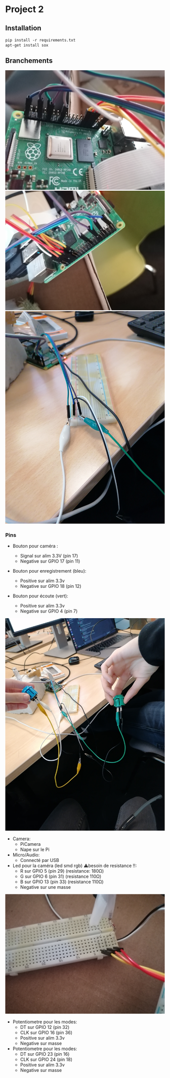 # Project 2

## Installation

```
pip install -r requirements.txt
apt-get install sox
```


## Branchements

![branchement-droite](img/links-right.jpg)
![branchements-gauche](img/links-left.jpg)
![breadboard](img/breadboard.jpg)

### Pins

- Bouton pour caméra : 
  - Signal sur alim 3.3V (pin 17)
  - Negative sur GPIO 17 (pin 11)


- Bouton pour enregistrement (bleu):
  - Positive sur alim 3.3v
  - Negative sur GPIO 18 (pin 12)
- Bouton pour écoute (vert):
  - Positive sur alim 3.3v
  - Negative sur GPIO 4 (pin 7)

![boutonsCouleurs](img/boutonsCouleurs.jpg)


- Camera:
  - PiCamera
  - Nape sur le Pi
- Micro/Audio:
  - Connecté par USB
- Led pour la caméra (led smd rgb) ⚠️besoin de resistance !!:
  - R sur GPIO 5 (pin 29) (resistance: 180Ω)
  - G sur GPIO 6 (pin 31) (resistance 110Ω)
  - B sur GPIO 13 (pin 33) (resistance 110Ω)
  - Negative sur une masse

![breadboardLed](img/breadbord-led.jpg)

- Potentiometre pour les modes:
  - DT sur GPIO 12 (pin 32)
  - CLK sur GPIO 16 (pin 36)
  - Positive sur alim 3.3v
  - Negative sur masse
- Potentiometre pour les modes:
  - DT sur GPIO 23 (pin 16)
  - CLK sur GPIO 24 (pin 18)
  - Positive sur alim 3.3v
  - Negative sur masse
